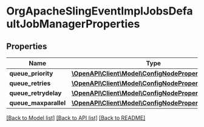 # OrgApacheSlingEventImplJobsDefaultJobManagerProperties

## Properties
Name | Type | Description | Notes
------------ | ------------- | ------------- | -------------
**queue_priority** | [**\OpenAPI\Client\Model\ConfigNodePropertyDropDown**](ConfigNodePropertyDropDown.md) |  | [optional] 
**queue_retries** | [**\OpenAPI\Client\Model\ConfigNodePropertyInteger**](ConfigNodePropertyInteger.md) |  | [optional] 
**queue_retrydelay** | [**\OpenAPI\Client\Model\ConfigNodePropertyInteger**](ConfigNodePropertyInteger.md) |  | [optional] 
**queue_maxparallel** | [**\OpenAPI\Client\Model\ConfigNodePropertyInteger**](ConfigNodePropertyInteger.md) |  | [optional] 

[[Back to Model list]](../README.md#documentation-for-models) [[Back to API list]](../README.md#documentation-for-api-endpoints) [[Back to README]](../README.md)


